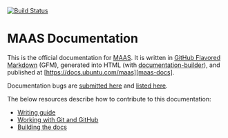 [![Build Status](https://travis-ci.org/CanonicalLtd/maas-docs.svg?branch=master)](https://travis-ci.org/CanonicalLtd/maas-docs)

# MAAS Documentation 

This is the official documentation for [MAAS][maas]. It is written in
[GitHub Flavored Markdown][github-gfm] (GFM), generated into HTML (with
[documentation-builder][github-documentation-builder]), and published at
[https://docs.ubuntu.com/maas][maas-docs].

Documentation bugs are [submitted here][maas-docs-submit-bugs] and
[listed here][maas-docs-list-bugs].

The below resources describe how to contribute to this documentation:

- [Writing guide][contributing-writing-html]
- [Working with Git and GitHub][contributing-git-html]
- [Building the docs][contributing-build-html]


<!-- LINKS -->

[maas]: https://maas.io
[github-gfm]: https://help.github.com/articles/getting-started-with-writing-and-formatting-on-github
[github-documentation-builder]: https://github.com/CanonicalLtd/documentation-builder
[maas-docs]: https://docs.ubuntu.com/maas
[maas-docs-submit-bugs]: https://github.com/CanonicalLtd/maas-docs/issues/new
[maas-docs-list-bugs]: https://github.com/CanonicalLtd/maas-docs/issues
[contributing-writing-html]: https://docs.ubuntu.com/maas/2.2/en/contributing-writing
[contributing-git-html]: https://docs.ubuntu.com/maas/2.2/en/contributing-git
[contributing-build-html]: https://docs.ubuntu.com/maas/2.2/en/contributing-build
